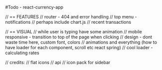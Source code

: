 #Todo - react-currency-app

// == FEATURES
// router - 404 and error handling
// top menu - notifications
// perhaps include chart.js
// recent transactions

// == VISUAL
// while user is typing have some animation
// mobile responsive - transition to top of the page when clicking
// design - dont waste time here, custom font, colors
// animations and everything (how to have loader for each component, scroll etc react spring)
// cool loader - calculating rates

// credits:
// flat icons
// api
// icon pack for sidebar
